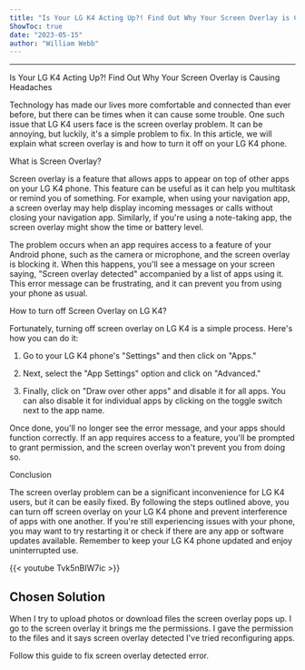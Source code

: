 ```yaml
---
title: "Is Your LG K4 Acting Up?! Find Out Why Your Screen Overlay is Causing Headaches"
ShowToc: true 
date: "2023-05-15"
author: "William Webb"
---
```

*****
Is Your LG K4 Acting Up?! Find Out Why Your Screen Overlay is Causing Headaches

Technology has made our lives more comfortable and connected than ever before, but there can be times when it can cause some trouble. One such issue that LG K4 users face is the screen overlay problem. It can be annoying, but luckily, it's a simple problem to fix. In this article, we will explain what screen overlay is and how to turn it off on your LG K4 phone.

What is Screen Overlay?

Screen overlay is a feature that allows apps to appear on top of other apps on your LG K4 phone. This feature can be useful as it can help you multitask or remind you of something. For example, when using your navigation app, a screen overlay may help display incoming messages or calls without closing your navigation app. Similarly, if you're using a note-taking app, the screen overlay might show the time or battery level.

The problem occurs when an app requires access to a feature of your Android phone, such as the camera or microphone, and the screen overlay is blocking it. When this happens, you'll see a message on your screen saying, "Screen overlay detected" accompanied by a list of apps using it. This error message can be frustrating, and it can prevent you from using your phone as usual.

How to turn off Screen Overlay on LG K4?

Fortunately, turning off screen overlay on LG K4 is a simple process. Here's how you can do it:

1. Go to your LG K4 phone's "Settings" and then click on "Apps."

2. Next, select the "App Settings" option and click on "Advanced."

3. Finally, click on "Draw over other apps" and disable it for all apps. You can also disable it for individual apps by clicking on the toggle switch next to the app name.

Once done, you'll no longer see the error message, and your apps should function correctly. If an app requires access to a feature, you'll be prompted to grant permission, and the screen overlay won't prevent you from doing so.

Conclusion

The screen overlay problem can be a significant inconvenience for LG K4 users, but it can be easily fixed. By following the steps outlined above, you can turn off screen overlay on your LG K4 phone and prevent interference of apps with one another. If you're still experiencing issues with your phone, you may want to try restarting it or check if there are any app or software updates available. Remember to keep your LG K4 phone updated and enjoy uninterrupted use.

{{< youtube Tvk5nBIW7ic >}} 



## Chosen Solution
 When I try to upload photos or download files the screen overlay pops up. I go to the screen overlay it brings me the permissions. I gave the permission to the files and it says screen overlay detected I've tried reconfiguring apps.

 Follow this guide to fix screen overlay detected error.




